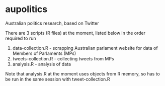 # aupolitics
Australian politics research, based on Twitter

There are 3 scripts (R files) at the moment, listed below in the order required to run

1. data-collection.R - scrapping Australian parlament website for data of Members of Parlaments (MPs)
2. tweets-collection.R - collecting tweets from MPs
3. analysis.R - analysis of data

Note that analysis.R at the moment uses objects from R memory, so has to be run in the same session with tweet-collection.R
